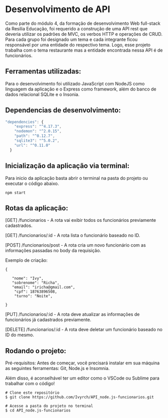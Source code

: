 #   Desenvolvimento de API 


<p> Como parte do módulo 4, da formação de desenvolvimento Web full-stack da Resilia Educação, foi requerido a construção de uma API rest que deveria utilizar os padrões de MVC, os verbos HTTP e operações de CRUD. Para cada grupo foi designado um tema e cada integrante ficou responsável por uma entidade do respectivo tema. Logo, esse projeto trabalha com o tema restaurante mas a entidade encontrada nessa API é de funcionários. </p> 


## Ferramentas utilizadas:

Para o desenvolvimento foi utilizado JavaScript com NodeJS como linguagem da aplicação e o Express como framework, além do banco de dados relacional SQLite e o Insonia. 
## Dependencias de desenvolvimento: 
````js
"dependencies": {
    "express": "^4.17.3",
    "nodemon": "^2.0.15",
    "path": "^0.12.7",
    "sqlite3": "^5.0.2",
    "url": "^0.11.0"
  }
  ````

  ## Inicialização da aplicação via terminal: 
 
 Para inicio da aplicação basta abrir o terminal na pasta do projeto ou executar o código abaixo.
 ````
npm start

````

## Rotas da aplicação: 

[GET] /funcionarios - A rota vai exibir todos os funcionários previamente cadastrados. 

[GET] /funcionarios/:id - A rota lista o funcionário baseado no ID. 

[POST] /funcionarios/post - A rota cria um novo funcionário com as informações passadas no body da requisição. 

Exemplo de criação: 
````
{   
   
   "nome": "Ivy",
   "sobrenome": "Richa",
   "email": "iricha@gmail.com",
    "cpf": 18763896508,
    "turno": "Noite",
    
}

````

[PUT] /funcionarios/:id - A rota deve atualizar as informações de funcionários já cadastrados previamente.

[DELETE] /funcionarios/:id - A rota deve deletar um funcionário baseado no ID do mesmo. 



## Rodando o projeto: 

Pré-requisitos:
Antes de começar, você precisará instalar em sua máquina as seguintes ferramentas: Git, Node.js e Insomnia.

Além disso, é aconselhável ter um editor como o VSCode ou Sublime para trabalhar com o código!

```` 
# Clone este repositório
$ git clone https://github.com/Ivyrch/API_node.js-funcionarios.git

# Acesse a pasta do projeto no terminal
$ cd API_node.js-funcionarios



